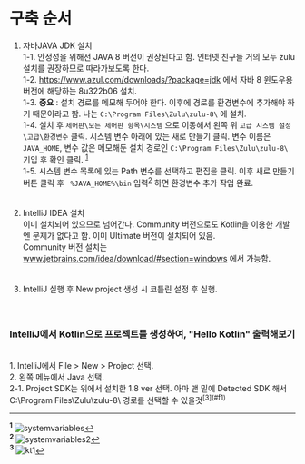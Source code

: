 # 구축 순서
1. 자바JAVA JDK 설치<br>
1-1. 안정성을 위해선 JAVA 8 버전이 권장된다고 함. 인터넷 친구들 거의 모두 zulu 설치를 권장하므로 따라가보도록 한다.<br>
1-2. https://www.azul.com/downloads/?package=jdk 에서 자바 8 윈도우용 버전에 해당하는 8u322b06 설치.<br>
1-3. **중요** : 설치 경로를 메모해 두어야 한다. 이후에 경로를 환경변수에 추가해야 하기 때문이라고 함. 나는 `C:\Program Files\Zulu\zulu-8\` 에 설치.<br>
1-4. 설치 후 `제어판\모든 제어판 항목\시스템` 으로 이동해서 왼쪽 위 `고급 시스템 설정\고급\환경변수` 클릭. 시스템 변수 아래에 있는 새로 만들기 클릭. 변수 이름은 `JAVA_HOME`, 변수 값은 메모해둔 설치 경로인 `C:\Program Files\Zulu\zulu-8\` 기입 후 확인 클릭. <sup id="a1">[1](#f1)</sup><br>
1-5. 시스템 변수 목록에 있는 Path 변수를 선택하고 편집을 클릭. 이후 새로 만들기 버튼 클릭 후 ` %JAVA_HOME%\bin` 입력<sup id="a1">[2](#f1)</sup> 하면 환경변수 추가 작업 완료.<br>
<br><br>
2. IntelliJ IDEA 설치   
이미 설치되어 있으므로 넘어간다. Community 버전으로도 Kotlin을 이용한 개발엔 문제가 없다고 함. 이미 Ultimate 버전이 설치되어 있음.<br>
Community 버전 설치는 www.jetbrains.com/idea/download/#section=windows 에서 가능함.<br>
<br><br>
3. IntelliJ 실행 후 New project 생성 시 코틀린 설정 후 실행.<br>
<br><br>
### IntelliJ에서 Kotlin으로 프로젝트를 생성하여, "Hello Kotlin" 출력해보기
<br>
1. IntelliJ에서 File > New > Project 선택.<br>
2. 왼쪽 메뉴에서 Java 선택.<br>
2-1. Project SDK는 위에서 설치한 1.8 ver 선택. 아마 맨 밑에 Detected SDK 해서 C:\Program Files\Zulu\zulu-8\ 경로를 선택할 수 있을것<sup id="a1">[3](#f1)</sup><br>

*****
<b id="f1"><sup>1</sup></b>  ![systemvariables](https://user-images.githubusercontent.com/96712990/153868239-dd11be08-f9b7-44f8-8dd1-7223ffc796fb.JPG)[↩](#a1)   
<b id="f1"><sup>2</sup></b>  ![systemvariables2](https://user-images.githubusercontent.com/96712990/153885532-9d879694-269e-4ff6-a533-61fbf2cb648b.JPG)[↩](#a1)<br>
<b id="f1"><sup>3</sup></b>  ![kt1](https://user-images.githubusercontent.com/96712990/153892997-a93f6c26-94fc-4a6d-b1d0-6700e7717e97.JPG)[↩](#a1)

